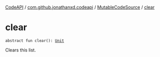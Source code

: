 [CodeAPI](../../index.md) / [com.github.jonathanxd.codeapi](../index.md) / [MutableCodeSource](index.md) / [clear](.)

# clear

`abstract fun clear(): `[`Unit`](https://kotlinlang.org/api/latest/jvm/stdlib/kotlin/-unit/index.html)

Clears this list.

